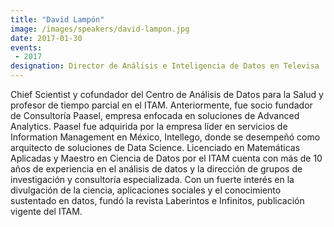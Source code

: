 ```yaml
---
title: "David Lampón"
image: /images/speakers/david-lampon.jpg
date: 2017-01-30
events:
 - 2017
designation: Director de Análisis e Inteligencia de Datos en Televisa 
---
```


Chief Scientist y cofundador del Centro de Análisis de Datos para la Salud y profesor de tiempo parcial en el ITAM. Anteriormente, fue socio fundador de Consultoría Paasel, empresa enfocada en soluciones de Advanced Analytics. Paasel fue adquirida por la empresa líder en servicios de Information Management en México, Intellego, donde se desempeñó como arquitecto de soluciones de Data Science. Licenciado en Matemáticas Aplicadas y Maestro en Ciencia de Datos por el ITAM cuenta con más de 10 años de experiencia en el análisis de datos y la dirección de grupos de investigación y consultoría especializada. Con un fuerte interés en la divulgación de la ciencia, aplicaciones sociales y el conocimiento sustentado en datos, fundó la revista Laberintos e Infinitos, publicación vigente del ITAM.